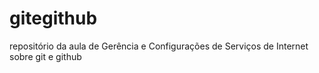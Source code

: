 # gitegithub

repositório da aula de Gerência e Configurações de Serviços de Internet sobre git e github
 
